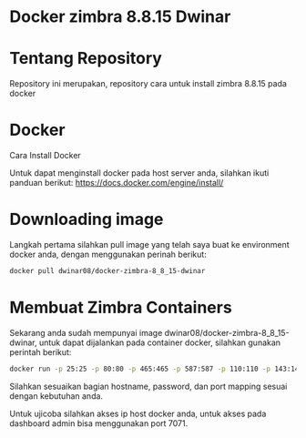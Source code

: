 # Docker zimbra 8.8.15 Dwinar

# Tentang Repository

Repository ini merupakan, repository cara untuk install zimbra 8.8.15 pada docker

# Docker

Cara Install Docker

Untuk dapat menginstall docker pada host server anda, silahkan ikuti panduan berikut: https://docs.docker.com/engine/install/

# Downloading image

Langkah pertama silahkan pull image yang telah saya buat ke environment docker anda, dengan menggunakan perinah berikut:

```bash
docker pull dwinar08/docker-zimbra-8_8_15-dwinar
```

# Membuat Zimbra Containers

Sekarang anda sudah mempunyai image dwinar08/docker-zimbra-8_8_15-dwinar, untuk dapat dijalankan pada container docker, silahkan gunakan perintah berikut:

```bash
docker run -p 25:25 -p 80:80 -p 465:465 -p 587:587 -p 110:110 -p 143:143 -p 993:993 -p 995:995 -p 443:443 -p 8080:8080 -p 8443:8443 -p 7071:7071 -p 9071:9071 -h webmail.dwinar.web.id --dns 127.0.0.1 --dns 8.8.8.8 -i -t -e PASSWORD=password dwinar08/docker-zimbra-8_8_15-dwinar
```

Silahkan sesuaikan bagian hostname, password, dan port mapping sesuai dengan kebutuhan anda.

Untuk ujicoba silahkan akses ip host docker anda, untuk akses pada dashboard admin bisa menggunakan port 7071. 
